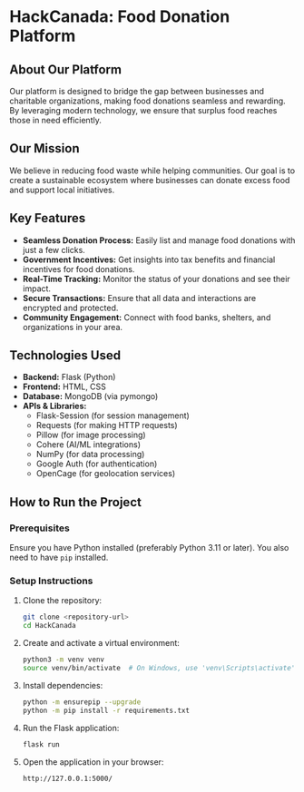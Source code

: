 # HackCanada: Food Donation Platform

## About Our Platform
Our platform is designed to bridge the gap between businesses and charitable organizations, making food donations seamless and rewarding. By leveraging modern technology, we ensure that surplus food reaches those in need efficiently.

## Our Mission
We believe in reducing food waste while helping communities. Our goal is to create a sustainable ecosystem where businesses can donate excess food and support local initiatives.

## Key Features
- **Seamless Donation Process:** Easily list and manage food donations with just a few clicks.
- **Government Incentives:** Get insights into tax benefits and financial incentives for food donations.
- **Real-Time Tracking:** Monitor the status of your donations and see their impact.
- **Secure Transactions:** Ensure that all data and interactions are encrypted and protected.
- **Community Engagement:** Connect with food banks, shelters, and organizations in your area.

## Technologies Used
- **Backend:** Flask (Python)
- **Frontend:** HTML, CSS
- **Database:** MongoDB (via pymongo)
- **APIs & Libraries:**
  - Flask-Session (for session management)
  - Requests (for making HTTP requests)
  - Pillow (for image processing)
  - Cohere (AI/ML integrations)
  - NumPy (for data processing)
  - Google Auth (for authentication)
  - OpenCage (for geolocation services)

## How to Run the Project
### Prerequisites
Ensure you have Python installed (preferably Python 3.11 or later). You also need to have `pip` installed.

### Setup Instructions
1. Clone the repository:
   ```bash
   git clone <repository-url>
   cd HackCanada
2. Create and activate a virtual environment:
   ```bash
   python3 -m venv venv
   source venv/bin/activate  # On Windows, use 'venv\Scripts\activate'
3. Install dependencies:
   ```bash
   python -m ensurepip --upgrade
   python -m pip install -r requirements.txt
4. Run the Flask application:
   ```bash
   flask run
5. Open the application in your browser:
   ```bash
   http://127.0.0.1:5000/
